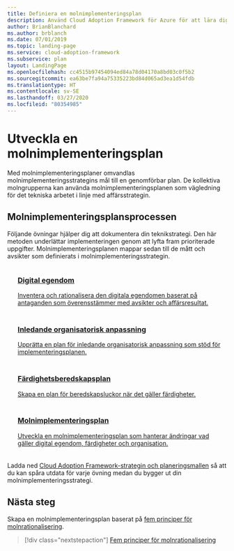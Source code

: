 ```yaml
---
title: Definiera en molnimplementeringsplan
description: Använd Cloud Adoption Framework för Azure för att lära dig hur du vägleder det tekniska arbetet med en definierad molnimplementeringsplan.
author: BrianBlanchard
ms.author: brblanch
ms.date: 07/01/2019
ms.topic: landing-page
ms.service: cloud-adoption-framework
ms.subservice: plan
layout: LandingPage
ms.openlocfilehash: cc4515b97454094ed84a78d04170a8bd03c0f5b2
ms.sourcegitcommit: ea63be7fa94a75335223bd84d065ad3ea1d54fdb
ms.translationtype: HT
ms.contentlocale: sv-SE
ms.lasthandoff: 03/27/2020
ms.locfileid: "80354985"
---
```

<!-- markdownlint-disable MD026 -->

# <a name="develop-a-cloud-adoption-plan"></a>Utveckla en molnimplementeringsplan

Med molnimplementeringsplaner omvandlas molnimplementeringsstrategins mål till en genomförbar plan. De kollektiva molngrupperna kan använda molnimplementeringsplanen som vägledning för det tekniska arbetet i linje med affärsstrategin.

## <a name="cloud-adoption-plan-process"></a>Molnimplementeringsplansprocessen

Följande övningar hjälper dig att dokumentera din teknikstrategi. Den här metoden underlättar implementeringen genom att lyfta fram prioriterade uppgifter. Molnimplementeringsplanen mappar sedan till de mått och avsikter som definierats i molnimplementeringsstrategin.

<!-- markdownlint-disable MD033 -->

<ul class="panelContent cardsF">
    <li style="display: flex; flex-direction: column;">
        <a href="../digital-estate/rationalize.md">
            <div class="cardSize">
                <div class="cardPadding" style="padding-bottom:10px;">
                    <div class="card" style="padding-bottom:10px;">
                        <div class="cardImageOuter">
                            <div class="cardImage">
                                <img alt="" src="../_images/icons/1.png" data-linktype="external">
                            </div>
                        </div>
                        <div class="cardText" style="padding-left:0px;">
                            <h3>Digital egendom</h3>
Inventera och rationalisera den digitala egendomen baserat på antaganden som överensstämmer med avsikter och affärsresultat.
                        </div>
                    </div>
                </div>
            </div>
        </a>
    </li>
    <li style="display: flex; flex-direction: column;">
        <a href="./initial-org-alignment.md">
            <div class="cardSize">
                <div class="cardPadding" style="padding-bottom:10px;">
                    <div class="card" style="padding-bottom:10px;">
                        <div class="cardImageOuter">
                            <div class="cardImage">
                                <img alt="" src="../_images/icons/2.png" data-linktype="external">
                            </div>
                        </div>
                        <div class="cardText" style="padding-left:0px;">
                            <h3>Inledande organisatorisk anpassning</h3>
Upprätta en plan för inledande organisatorisk anpassning som stöd för implementeringsplanen.
                        </div>
                    </div>
                </div>
            </div>
        </a>
    </li>
    <li style="display: flex; flex-direction: column;">
        <a href="./adapt-roles-skills-processes.md">
            <div class="cardSize">
                <div class="cardPadding" style="padding-bottom:10px;">
                    <div class="card" style="padding-bottom:10px;">
                        <div class="cardImageOuter">
                            <div class="cardImage">
                                <img alt="" src="../_images/icons/3.png" data-linktype="external">
                            </div>
                        </div>
                        <div class="cardText" style="padding-left:0px;">
                            <h3>Färdighetsberedskapsplan</h3>
Skapa en plan för beredskapsluckor när det gäller färdigheter.
                        </div>
                    </div>
                </div>
            </div>
        </a>
    </li>
    <li style="display: flex; flex-direction: column;">
        <a href="./plan-intro.md">
            <div class="cardSize">
                <div class="cardPadding" style="padding-bottom:10px;">
                    <div class="card" style="padding-bottom:10px;">
                        <div class="cardImageOuter">
                            <div class="cardImage">
                                <img alt="" src="../_images/icons/4.png" data-linktype="external">
                            </div>
                        </div>
                        <div class="cardText" style="padding-left:0px;">
                            <h3>Molnimplementeringsplan</h3>
Utveckla en molnimplementeringsplan som hanterar ändringar vad gäller digital egendom, färdigheter och organisation.
                        </div>
                    </div>
                </div>
            </div>
        </a>
    </li>
</ul>

Ladda ned [Cloud Adoption Framework-strategin och planeringsmallen](https://archcenter.blob.core.windows.net/cdn/fusion/readiness/Microsoft-Cloud-Adoption-Framework-Strategy-and-Plan-Template.docx) så att du kan spåra utdata för varje övning medan du bygger ut din molnimplementeringsstrategi.

## <a name="next-steps"></a>Nästa steg

Skapa en molnimplementeringsplan baserat på [fem principer för molnrationalisering](../digital-estate/5-rs-of-rationalization.md).

> [!div class="nextstepaction"]
> [Fem principer för molnrationalisering](../digital-estate/5-rs-of-rationalization.md)
